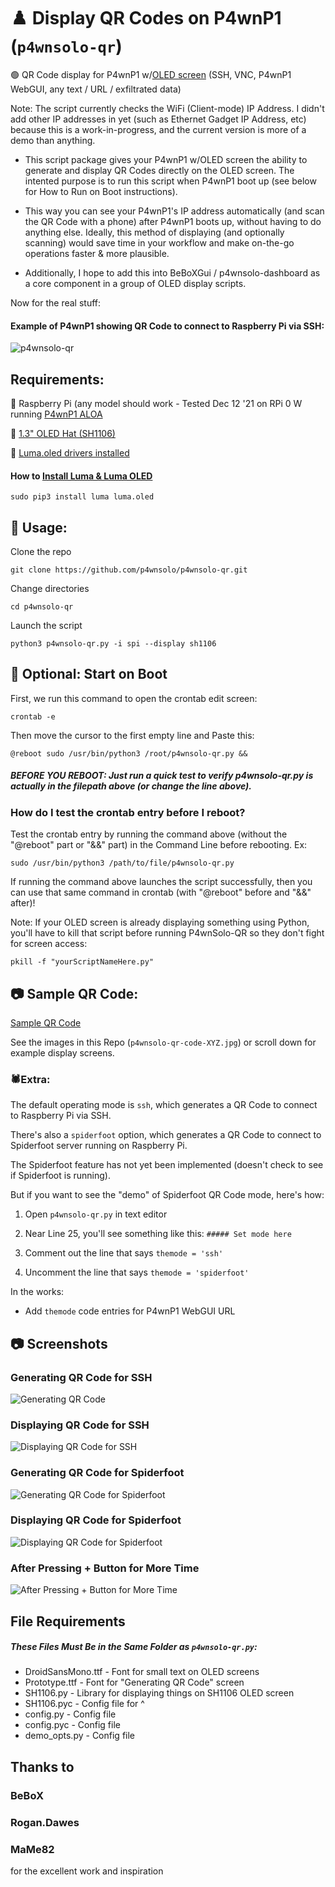 # ♟️ Display QR Codes on P4wnP1 (`p4wnsolo-qr`)
🟢 QR Code display for P4wnP1 w/[OLED screen](https://www.waveshare.com/1.3inch-oled-hat.htm) (SSH, VNC, P4wnP1 WebGUI, any text / URL / exfiltrated data)

Note:  The script currently checks the WiFi (Client-mode) IP Address.  I didn't add other IP addresses in yet (such as Ethernet Gadget IP Address, etc) because this is a work-in-progress, and the current version is more of a demo than anything.

* This script package gives your P4wnP1 w/OLED screen the ability to generate and display QR Codes directly on the OLED screen.
The intented purpose is to run this script when P4wnP1 boot up (see below for How to Run on Boot instructions).

* This way you can see your P4wnP1's IP address automatically (and scan the QR Code with a phone) after P4wnP1 boots up, without having to do anything else.
Ideally, this method of displaying (and optionally scanning) would save time in your workflow and make on-the-go operations faster & more plausible.

* Additionally, I hope to add this into BeBoXGui / p4wnsolo-dashboard as a core component in a group of OLED display scripts.

Now for the real stuff:

#### Example of P4wnP1 showing QR Code to connect to Raspberry Pi via SSH:
![p4wnsolo-qr](p4wnsolo-qr-code-ssh-display.jpg)

## Requirements:

🔵 Raspberry Pi (any model should work - Tested Dec 12 '21 on RPi 0 W running [P4wnP1 ALOA](https://github.com/RoganDawes/P4wnP1_aloa)

🔵 [1.3" OLED Hat (SH1106)](https://www.waveshare.com/1.3inch-oled-hat.htm) 

🔵 [Luma.oled drivers installed](https://osintool.com/sh1106-oled-screen)

#### How to [Install Luma & Luma OLED](https://github.com/pimoroni/sh1106-python)

`sudo pip3 install luma luma.oled`

## 🔨 Usage:

Clone the repo

`git clone https://github.com/p4wnsolo/p4wnsolo-qr.git`

Change directories

`cd p4wnsolo-qr`

Launch the script

`python3 p4wnsolo-qr.py -i spi --display sh1106`

## 🚀 Optional:  Start on Boot

First, we run this command to open the crontab edit screen:

`crontab -e`

Then move the cursor to the first empty line and Paste this:

`@reboot sudo /usr/bin/python3 /root/p4wnsolo-qr.py &&`

##### *BEFORE YOU REBOOT*:  Just run a quick test to verify p4wnsolo-qr.py is actually in the filepath above (or change the line above).

### How do I test the crontab entry before I reboot?

Test the crontab entry by running the command above (without the "@reboot" part or "&&" part) in the Command Line before rebooting.  Ex:

`sudo /usr/bin/python3 /path/to/file/p4wnsolo-qr.py`

If running the command above launches the script successfully, then you can use that same command in crontab (with "@reboot" before and "&&" after)!

Note:  If your OLED screen is already displaying something using Python, you'll have to kill that script before running P4wnSolo-QR so they don't fight for screen access:

`pkill -f "yourScriptNameHere.py"`

## 📷 Sample QR Code:

[Sample QR Code](qr.png)

See the images in this Repo (`p4wnsolo-qr-code-XYZ.jpg`) or scroll down for example display screens.

### 🕷Extra:

The default operating mode is `ssh`, which generates a QR Code to connect to Raspberry Pi via SSH.

There's also a `spiderfoot` option, which generates a QR Code to connect to Spiderfoot server running on Raspberry Pi.

The Spiderfoot feature has not yet been implemented (doesn't check to see if Spiderfoot is running).

But if you want to see the "demo" of Spiderfoot QR Code mode, here's how:

1.  Open `p4wnsolo-qr.py` in text editor

2.  Near Line 25, you'll see something like this:  `##### Set mode here`

3.  Comment out the line that says `themode = 'ssh'`

4.  Uncomment the line that says `themode = 'spiderfoot'`

In the works:

- Add `themode` code entries for P4wnP1 WebGUI URL
  
## 📷 Screenshots
  
### Generating QR Code for SSH
![Generating QR Code](p4wnsolo-qr-code-ssh-generating.jpg)
 
### Displaying QR Code for SSH
![Displaying QR Code for SSH](p4wnsolo-qr-code-ssh-display.jpg)
  
### Generating QR Code for Spiderfoot
![Generating QR Code for Spiderfoot](p4wnsolo-qr-code-spiderfoot-generating.jpg)

### Displaying QR Code for Spiderfoot
![Displaying QR Code for Spiderfoot](p4wnsolo-qr-code-spiderfoot-display-notime.jpg)
  
### After Pressing + Button for More Time
![After Pressing + Button for More Time](p4wnsolo-qr-code-spiderfoot-display.jpg)

  
## File Requirements
  ##### These Files Must Be in the Same Folder as `p4wnsolo-qr.py`:
  * DroidSansMono.ttf - Font for small text on OLED screens
  * Prototype.ttf - Font for "Generating QR Code" screen
  * SH1106.py - Library for displaying things on SH1106 OLED screen
  * SH1106.pyc - Config file for ^
  * config.py - Config file
  * config.pyc - Config file
  * demo_opts.py - Config file
  
  
  
  
## Thanks to
 ### BeBoX
 ### Rogan.Dawes
 ### MaMe82
for the excellent work and inspiration
